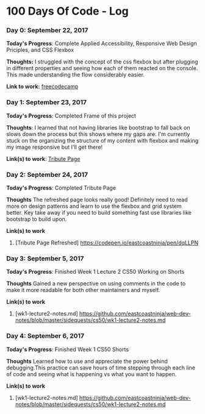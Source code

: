 # 100 Days Of Code - Log

### Day 0: September 22, 2017

**Today's Progress**: Complete Applied Accessibility, Responsive Web Design Priciples, and CSS Flexbox

**Thoughts:** I struggled with the concept of the css flexbox but after plugging in different properties and seeing how each of them reacted on the console. This made understanding the flow considerably easier.

**Link to work:** [freecodecamp](https://www.freecodecamp.org/eastcoastninja)

### Day 1: September 23, 2017

**Today's Progress**: Completed Frame of this project 

**Thoughts**: I learned that not having libraries like bootstrap to fall back on slows down the process but this shows where my gaps are. I'm currently stuck on the organizing the structure of my content with flexbox and making my image responsive but I'll get there!

**Link(s) to work**: [Tribute Page](https://codepen.io/eastcoastninja/pen/dqLLPN)


### Day 2: September 24, 2017

**Today's Progress**: Completed Tribute Page

**Thoughts** The refreshed page looks really good! Definitely need to read more on design patterns and learn to use the flexbox and grid system better. Key take away if you need to build something fast use libraries like bootstrap to build upon.

**Link(s) to work**
1. [Tribute Page Refreshed] https://codepen.io/eastcoastninja/pen/dqLLPN

### Day 3: September 5, 2017

**Today's Progress**: Finished Week 1 Lecture 2 CS50 Working on Shorts

**Thoughts** Gained a new perspective on using comments in the code to make it more readable for both other maintainers and myself. 

**Link(s) to work**
1. [wk1-lecture2-notes.md] https://github.com/eastcoastninja/web-dev-notes/blob/master/sidequests/cs50/wk1-lecture2-notes.md


### Day 4: September 6, 2017

**Today's Progress**: Finished Week 1 CS50 Shorts

**Thoughts** Learned how to use and appreciate the power behind debugging.This practice can save hours of time stepping through each line of code and seeing what is happening vs what you want to happen. 

**Link(s) to work**
1. [wk1-lecture2-notes.md] https://github.com/eastcoastninja/web-dev-notes/blob/master/sidequests/cs50/wk1-lecture2-notes.md
